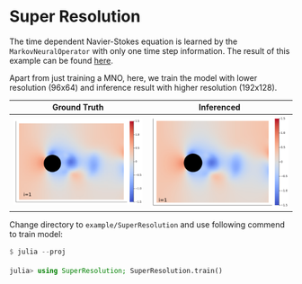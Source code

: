 # Super Resolution

The time dependent Navier-Stokes equation is learned by the `MarkovNeuralOperator` with only one time step information.
The result of this example can be found [here](https://neuraloperators.sciml.ai/dev/assets/notebook/super_resolution_mno.jl.html).

Apart from just training a MNO, here, we train the model with lower resolution (96x64) and inference result with higher resolution (192x128).

| **Ground Truth** | **Inferenced** |
|:----------------:|:--------------:|
| ![](gallery/ans.gif) | ![](gallery/inferenced.gif) |

Change directory to `example/SuperResolution` and use following commend to train model:

```julia
$ julia --proj

julia> using SuperResolution; SuperResolution.train()
```
